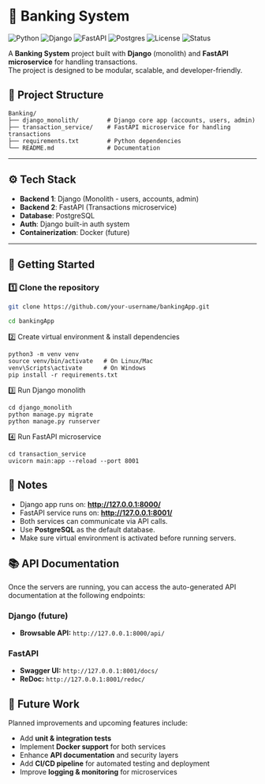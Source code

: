 # 🏦 Banking System

![Python](https://img.shields.io/badge/Python-3.10%2B-blue.svg)
![Django](https://img.shields.io/badge/Django-5.0-green.svg)
![FastAPI](https://img.shields.io/badge/FastAPI-0.115%2B-teal.svg)
![Postgres](https://img.shields.io/badge/Postgres-15-blue.svg)
![License](https://img.shields.io/badge/License-MIT-yellow.svg)
![Status](https://img.shields.io/badge/Project-Work%20in%20Progress-orange.svg)

A **Banking System** project built with **Django** (monolith) and **FastAPI microservice** for handling transactions.  
The project is designed to be modular, scalable, and developer-friendly.  

## 📂 Project Structure
```
Banking/
├── django_monolith/        # Django core app (accounts, users, admin)
├── transaction_service/    # FastAPI microservice for handling transactions
├── requirements.txt        # Python dependencies
└── README.md               # Documentation
```
---

## ⚙️ Tech Stack  

- **Backend 1**: Django (Monolith - users, accounts, admin)  
- **Backend 2**: FastAPI (Transactions microservice)  
- **Database**: PostgreSQL  
- **Auth**: Django built-in auth system  
- **Containerization**: Docker (future)  

---

## 🚀 Getting Started  

### 1️⃣ Clone the repository  
```bash
git clone https://github.com/your-username/bankingApp.git

cd bankingApp
```
2️⃣ Create virtual environment & install dependencies

```
python3 -m venv venv
source venv/bin/activate   # On Linux/Mac
venv\Scripts\activate      # On Windows
pip install -r requirements.txt
```
3️⃣ Run Django monolith

```
cd django_monolith
python manage.py migrate
python manage.py runserver
```

4️⃣ Run FastAPI microservice
```
cd transaction_service
uvicorn main:app --reload --port 8001
```
## 📌 Notes  

- Django app runs on: **http://127.0.0.1:8000/**  
- FastAPI service runs on: **http://127.0.0.1:8001/**  
- Both services can communicate via API calls.  
- Use **PostgreSQL** as the default database.  
- Make sure virtual environment is activated before running servers.



## 📚 API Documentation  

Once the servers are running, you can access the auto-generated API documentation at the following endpoints:

### Django (future)
* **Browsable API:** `http://127.0.0.1:8000/api/`

### FastAPI
* **Swagger UI:** `http://127.0.0.1:8001/docs/`  
* **ReDoc:** `http://127.0.0.1:8001/redoc/`


## 🔮 Future Work  

Planned improvements and upcoming features include:

* Add **unit & integration tests**  
* Implement **Docker support** for both services  
* Enhance **API documentation** and security layers  
* Add **CI/CD pipeline** for automated testing and deployment  
* Improve **logging & monitoring** for microservices  










